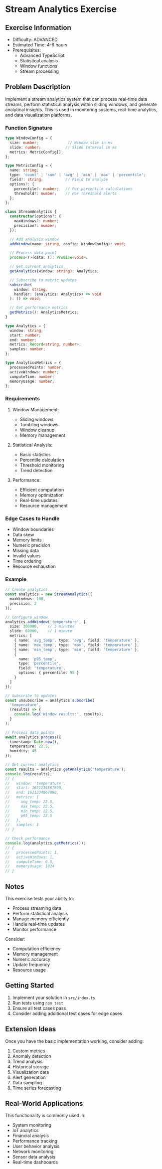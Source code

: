 # Stream Analytics Exercise

## Exercise Information
- Difficulty: ADVANCED
- Estimated Time: 4-6 hours
- Prerequisites:
    - Advanced TypeScript
    - Statistical analysis
    - Window functions
    - Stream processing

## Problem Description

Implement a stream analytics system that can process real-time data streams, perform statistical analysis within sliding windows, and generate analytical insights. This is used in monitoring systems, real-time analytics, and data visualization platforms.

### Function Signature
```typescript
type WindowConfig = {
  size: number;             // Window size in ms
  slide: number;           // Slide interval in ms
  metrics: MetricConfig[];
};

type MetricConfig = {
  name: string;
  type: 'count' | 'sum' | 'avg' | 'min' | 'max' | 'percentile';
  field?: string;          // Field to analyze
  options?: {
    percentile?: number;   // For percentile calculations
    threshold?: number;    // For threshold alerts
  };
};

class StreamAnalytics {
  constructor(options?: {
    maxWindows?: number;
    precision?: number;
  });

  // Add analysis window
  addWindow(name: string, config: WindowConfig): void;

  // Process data point
  process<T>(data: T): Promise<void>;

  // Get current analytics
  getAnalytics(window: string): Analytics;

  // Subscribe to metric updates
  subscribe(
    window: string,
    handler: (analytics: Analytics) => void
  ): () => void;

  // Get performance metrics
  getMetrics(): AnalyticsMetrics;
}

type Analytics = {
  window: string;
  start: number;
  end: number;
  metrics: Record<string, number>;
  samples: number;
};

type AnalyticsMetrics = {
  processedPoints: number;
  activeWindows: number;
  computeTime: number;
  memoryUsage: number;
};
```

### Requirements

1. Window Management:
    - Sliding windows
    - Tumbling windows
    - Window cleanup
    - Memory management

2. Statistical Analysis:
    - Basic statistics
    - Percentile calculation
    - Threshold monitoring
    - Trend detection

3. Performance:
    - Efficient computation
    - Memory optimization
    - Real-time updates
    - Resource management

### Edge Cases to Handle

- Window boundaries
- Data skew
- Memory limits
- Numeric precision
- Missing data
- Invalid values
- Time ordering
- Resource exhaustion

### Example

```typescript
// Create analytics
const analytics = new StreamAnalytics({
  maxWindows: 100,
  precision: 2
});

// Configure window
analytics.addWindow('temperature', {
  size: 300000,    // 5 minutes
  slide: 60000,    // 1 minute
  metrics: [
    { name: 'avg_temp', type: 'avg', field: 'temperature' },
    { name: 'max_temp', type: 'max', field: 'temperature' },
    { name: 'min_temp', type: 'min', field: 'temperature' },
    { 
      name: 'p95_temp', 
      type: 'percentile', 
      field: 'temperature',
      options: { percentile: 95 }
    }
  ]
});

// Subscribe to updates
const unsubscribe = analytics.subscribe(
  'temperature',
  (results) => {
    console.log('Window results:', results);
  }
);

// Process data points
await analytics.process({
  timestamp: Date.now(),
  temperature: 22.5,
  humidity: 45
});

// Get current analytics
const results = analytics.getAnalytics('temperature');
console.log(results);
// {
//   window: 'temperature',
//   start: 1621234567890,
//   end: 1621234867890,
//   metrics: {
//     avg_temp: 22.5,
//     max_temp: 22.5,
//     min_temp: 22.5,
//     p95_temp: 22.5
//   },
//   samples: 1
// }

// Check performance
console.log(analytics.getMetrics());
// {
//   processedPoints: 1,
//   activeWindows: 1,
//   computeTime: 0.5,
//   memoryUsage: 1024
// }
```

## Notes

This exercise tests your ability to:
- Process streaming data
- Perform statistical analysis
- Manage memory efficiently
- Handle real-time updates
- Monitor performance

Consider:
- Computation efficiency
- Memory management
- Numeric accuracy
- Update frequency
- Resource usage

## Getting Started

1. Implement your solution in `src/index.ts`
2. Run tests using `npm test`
3. Ensure all test cases pass
4. Consider adding additional test cases for edge cases

## Extension Ideas

Once you have the basic implementation working, consider adding:
1. Custom metrics
2. Anomaly detection
3. Trend analysis
4. Historical storage
5. Visualization data
6. Alert generation
7. Data sampling
8. Time series forecasting

## Real-World Applications

This functionality is commonly used in:
- System monitoring
- IoT analytics
- Financial analysis
- Performance tracking
- User behavior analysis
- Network monitoring
- Sensor data analysis
- Real-time dashboards
